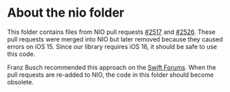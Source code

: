 # About the nio folder

This folder contains files from NIO pull requests
[#2517](https://github.com/apple/swift-nio/pull/2517) and
[#2526](https://github.com/apple/swift-nio/pull/2526). These pull requests were
merged into NIO but later removed because they caused errors on iOS 15. Since
our library requires iOS 16, it should be safe to use this code.

Franz Busch recommended this approach on the
[Swift Forums](https://forums.swift.org/t/race-condition-in-tictacfish-sample-code/68237/7).
When the pull requests are re-added to NIO, the code in this folder should
become obsolete.
